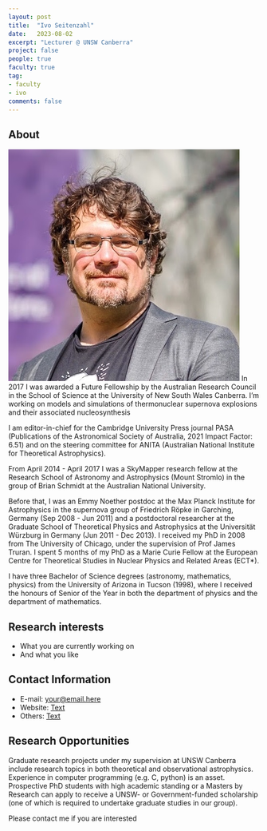 ```yaml
---
layout: post
title:  "Ivo Seitenzahl"
date:   2023-08-02
excerpt: "Lecturer @ UNSW Canberra"
project: false
people: true
faculty: true
tag:
- faculty
- ivo
comments: false
---
```


## About

<img src="/assets/img/IvoSeitenzahl.jpg" class="img-profile" />
In 2017 I was awarded a Future Fellowship by the Australian Research Council in the School of Science at the University of New South Wales Canberra. I’m working on models and simulations of thermonuclear supernova explosions and their associated nucleosynthesis

I am editor-in-chief for the Cambridge University Press journal PASA (Publications of the Astronomical Society of Australia, 2021 Impact Factor: 6.51) and on the steering committee for ANITA (Australian National Institute for Theoretical Astrophysics).

From April 2014 - April 2017 I was a SkyMapper research fellow at the Research School of Astronomy and Astrophysics (Mount Stromlo) in the group of Brian Schmidt at the Australian National University.

Before that, I was an Emmy Noether postdoc at the Max Planck Institute for Astrophysics in the supernova group of Friedrich Röpke in Garching, Germany (Sep 2008 - Jun 2011) and a postdoctoral researcher at the Graduate School of Theoretical Physics and Astrophysics at the Universität Würzburg in Germany (Jun 2011 - Dec 2013).
I received my PhD in 2008 from The University of Chicago, under the supervision of Prof James Truran. I spent 5 months of my PhD as a Marie Curie Fellow at the European Centre for Theoretical Studies in Nuclear Physics and Related Areas (ECT*).

I have three Bachelor of Science degrees (astronomy, mathematics, physics) from the University of Arizona in Tucson (1998), where I received the honours of Senior of the Year in both the department of physics and the department of mathematics.

## Research interests

- What you are currently working on
- And what you like

## Contact Information

- E-mail: [your@email.here](mailto:your@email.here)
- Website: [Text](https:\\your.link.here)
- Others: [Text](https:\\your.link.here)

## Research Opportunities

Graduate research projects under my supervision at UNSW Canberra include research topics in both theoretical and observational astrophysics. Experience in computer programming (e.g. C, python) is an asset. Prospective PhD students with high academic standing or a Masters by Research can apply to receive a UNSW- or Government-funded scholarship (one of which is required to undertake graduate studies in our group).

Please contact me if you are interested
